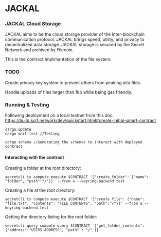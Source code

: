 # JACKAL
### JACKAL Cloud Storage

JACKAL aims to be the cloud storage provider of the Inter-blockchain communication protocol. JACKAL brings speed, utility, and privacy to decentralized data storage. JACKAL storage is secured by the Secret Network and archived by Filecoin. 

This is the contract implimentation of the file system. 

### TODO
Create privacy key system to prevent others from peaking into files.

Handle uploads of files larger than 1kb while being gas friendly.

### Running & Testing
Following deployment on a local testnet from this doc: https://build.scrt.network/dev/quickstart.html#create-initial-smart-contract

```
cargo update
cargo unit-test //Testing

cargo schema //Generating the schemas to interact with deployed contract
```

#### Interacting with the contract

Creating a folder at the root directory:
```
secretcli tx compute execute $CONTRACT '{"create_folder": {"name": "folder", "path":"/"}}' --from a --keyring-backend test
```

Creating a file at the root directory:
```
secretcli tx compute execute $CONTRACT '{"create_file": {"name": "file.txt", "contents": "FILE CONTENTS", "path":"/"}}' --from a --keyring-backend test
```

Getting the directory listing for the root folder:
```
secretcli query compute query $CONTRACT '{"get_folder_contents": {"address":"USERS ADDRESS", "path" : "/" }}'
```
